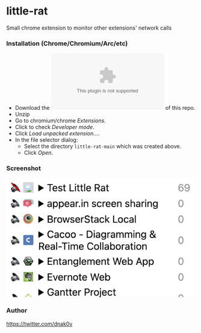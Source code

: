 # little-rat
Small chrome extension to monitor other extensions' network calls
### Installation (Chrome/Chromium/Arc/etc)
- Download the ![ZIP](https://github.com/dnakov/little-rat/archive/refs/heads/main.zip) of this repo.
- Unzip
- Go to chromium/chrome *Extensions*.
- Click to check *Developer mode*.
- Click *Load unpacked extension...*.
- In the file selector dialog:
    - Select the directory `little-rat-main` which was created above.
    - Click *Open*.

### Screenshot
![screenshot](assets/Screenshot1.jpg)

### Author
https://twitter.com/dnak0v
